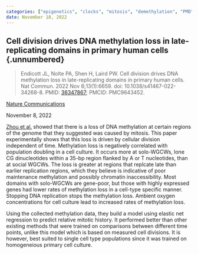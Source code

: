 ```yaml
---
categories: ["epigenetics", "clocks", "mitosis", "demethylation", "PMD", "DNA replication", "DNA methylation"]
date: November 18, 2022
---
```


## Cell division drives DNA methylation loss in late-replicating domains in primary human cells {.unnumbered}

> Endicott JL, Nolte PA, Shen H, Laird PW. Cell division drives DNA methylation
> loss in late-replicating domains in primary human cells. Nat Commun. 2022 Nov
> 8;13(1):6659. doi: 10.1038/s41467-022-34268-8. PMID:
> [36347867](https://pubmed.ncbi.nlm.nih.gov/36347867/); PMCID: PMC9643452.

[Nature Communications](https://doi.org/10.1038/s41467-022-34268-8)

November 8, 2022

[Zhou et al.](dna_methylation_loss_late_replicating_domains_linked_mitotic_cell_division.md)
showed that there is a loss of DNA methylation at certain regions of the genome
that they suggested was caused by mitosis. This paper experimentally shows that
this loss is driven by cellular division independent of time. Methylation loss
is negatively correlated with population doubling in a cell culture. It occurs
more at solo-WGCWs, lone CG dinucleotides within a 35-bp region flanked by A or
T nucleotides, than at social WGCWs. The loss is greater at regions that
replcate late than earlier replication regions, which they believe is indicative
of poor maintenance methylation and possibly chromatin inaccessibility. Most
domains with solo-WGCWs are gene-poor, but those with highly expressed genes had
lower rates of methylation loss in a cell-type specific manner. Stopping DNA
replication stops the methylation loss. Ambient oxygen concentrations for cell
culture lead to increased rates of methylation loss.

Using the collected methylation data, they build a model using elastic net
regression to predict relative mitotic history. It performed better than other
existing methods that were trained on comparisons between different time points,
unlike this model which is based on measured cell divisions. It is however, best
suited to single cell type populations since it was trained on homogeneious
primary cell culture.
